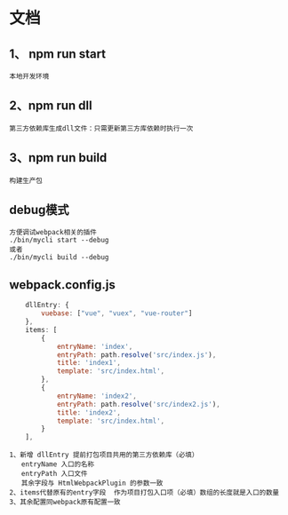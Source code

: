 # 文档

## 1、 npm run start

```
本地开发环境
```

## 2、npm run dll
 
 ```
 第三方依赖库生成dll文件：只需更新第三方库依赖时执行一次
 ```

 ## 3、npm run build

 ```
 构建生产包
 ```

 ## debug模式

 ```
 方便调试webpack相关的插件
 ./bin/mycli start --debug  
 或者
 ./bin/mycli build --debug
 ```
## webpack.config.js
```javascript
    dllEntry: {
        vuebase: ["vue", "vuex", "vue-router"]
    },
    items: [
        {
            entryName: 'index',
            entryPath: path.resolve('src/index.js'),
            title: 'index1',
            template: 'src/index.html',
        },
        {
            entryName: 'index2',
            entryPath: path.resolve('src/index2.js'),
            title: 'index2',
            template: 'src/index.html',
        }
    ],
```
```
1、新增 dllEntry 提前打包项目共用的第三方依赖库（必填）
   entryName 入口的名称
   entryPath 入口文件
   其余字段与 HtmlWebpackPlugin 的参数一致
2、items代替原有的entry字段  作为项目打包入口项（必填）数组的长度就是入口的数量
3、其余配置同webpack原有配置一致
```